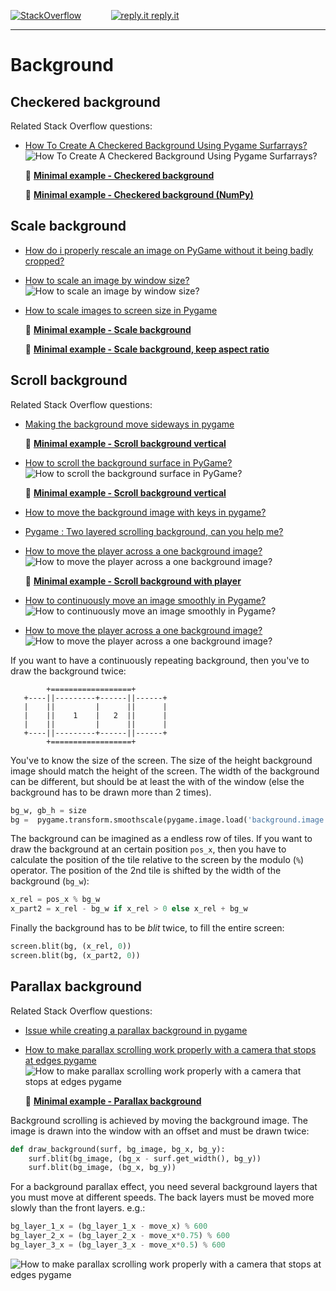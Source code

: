 [![StackOverflow](https://stackexchange.com/users/flair/7322082.png)](https://stackoverflow.com/users/5577765/rabbid76?tab=profile) &nbsp;&nbsp;&nbsp;&nbsp;&nbsp;&nbsp;&nbsp;&nbsp;&nbsp;&nbsp; [![reply.it](../../resource/logo/Repl_it_logo_80.png) reply.it](https://repl.it/repls/folder/PyGame%20Examples)

---

# Background

## Checkered background

Related Stack Overflow questions:

- [How To Create A Checkered Background Using Pygame Surfarrays?](https://stackoverflow.com/questions/73277963/how-to-create-a-checkered-background-using-pygame-surfarrays/73278096#73278096)  
  ![How To Create A Checkered Background Using Pygame Surfarrays?](https://i.sstatic.net/YYTQ3.png)

  📁 **[Minimal example - Checkered background](../../examples/minimal_examples/pygame_minimal_checkered_background_1.py)**

  📁 **[Minimal example - Checkered background (NumPy)](../../examples/minimal_examples/pygame_minimal_checkered_background_2.py)**

## Scale background

- [How do i properly rescale an image on PyGame without it being badly cropped?](https://stackoverflow.com/questions/55319967/how-do-i-properly-rescale-an-image-on-pygame-without-it-being-badly-cropped/55321552#55321552)

- [How to scale an image by window size?](https://stackoverflow.com/questions/68424287/how-to-scale-an-image-by-window-size/68424354#68424354)  
  ![How to scale an image by window size?](https://i.sstatic.net/KIjG8.png)  

- [How to scale images to screen size in Pygame](https://stackoverflow.com/questions/20002242/how-to-scale-images-to-screen-size-in-pygame/73384976#73384976)

  📁 **[Minimal example - Scale background](../../examples/minimal_examples/pygame_minimal_display_scale_background_1.py)**

  📁 **[Minimal example - Scale background, keep aspect ratio](../../examples/minimal_examples/pygame_minimal_display_scale_background_2.py)**

## Scroll background

Related Stack Overflow questions:

- [Making the background move sideways in pygame](https://stackoverflow.com/questions/55050166/making-the-background-move-sideways-in-pygame/55068602#55068602)

  📁 **[Minimal example - Scroll background vertical](../../examples/minimal_examples/pygame_minimal_display_scroll_background_1.py)**

- [How to scroll the background surface in PyGame?](https://stackoverflow.com/questions/55319181/how-to-scroll-the-background-surface-in-pygame/55321731#55321731)  
  ![How to scroll the background surface in PyGame?](https://i.sstatic.net/QosjL.gif)

  📁 **[Minimal example - Scroll background vertical](../../examples/minimal_examples/pygame_minimal_display_scroll_background_2.py)**

- [How to move the background image with keys in pygame?](https://stackoverflow.com/questions/61039508/how-to-move-the-background-image-with-keys-in-pygame/61039821#61039821)
- [Pygame : Two layered scrolling background, can you help me?](https://stackoverflow.com/questions/55454487/pygame-two-layered-scrolling-background-can-you-help-me/55460386#55460386)

- [How to move the player across a one background image?](https://stackoverflow.com/questions/67736156/how-to-move-the-player-across-a-one-background-image/67741682#67741682)  
  ![How to move the player across a one background image?](https://i.sstatic.net/Mb09D.gif)

  📁 **[Minimal example - Scroll background with player](../../examples/minimal_examples/pygame_minimal_display_scroll_background_3.py)**

- [How to continuously move an image smoothly in Pygame?](https://stackoverflow.com/questions/67944873/how-to-continuously-move-an-image-smoothly-in-pygame/67946424#67946424)  
  ![How to continuously move an image smoothly in Pygame?](https://i.sstatic.net/7Rexy.gif)

- [How to move the player across a one background image?](https://stackoverflow.com/questions/67736156/how-to-move-the-player-across-a-one-background-image?noredirect=1#comment119731761_67736156)  
  ![How to move the player across a one background image?](https://i.sstatic.net/Mb09D.gif)

If you want to have a continuously repeating background, then you've to draw the background twice:

```lang.none
        +==================+
   +----||---------+------||------+
   |    ||         |      ||      |
   |    ||    1    |   2  ||      |
   |    ||         |      ||      |
   +----||---------+------||------+
        +==================+
```

You've to know the size of the screen. The size of the height background image should match the height of the screen. The width of the background can be different, but should be at least the with of the window (else the background has to be drawn more than 2 times).

```py
bg_w, gb_h = size
bg =  pygame.transform.smoothscale(pygame.image.load('background.image'), (bg_w, bg_h))
```

The background can be imagined as a endless row of tiles.
If you want to draw the background at an certain position `pos_x`, then you have to calculate the position of the tile relative to the screen by the modulo (`%`) operator. The position of the 2nd tile is shifted by the width of the background (`bg_w`):

```py
x_rel = pos_x % bg_w
x_part2 = x_rel - bg_w if x_rel > 0 else x_rel + bg_w
```

Finally the background has to be _blit_ twice, to fill the entire screen:

```py
screen.blit(bg, (x_rel, 0))
screen.blit(bg, (x_part2, 0))
```

## Parallax background

Related Stack Overflow questions:

- [Issue while creating a parallax background in pygame](https://stackoverflow.com/questions/76931511/issue-while-creating-a-parallax-background-in-pygame/76931586#76931586)

- [How to make parallax scrolling work properly with a camera that stops at edges pygame](https://stackoverflow.com/questions/63712333/how-to-make-parallax-scrolling-work-properly-with-a-camera-that-stops-at-edges-p/74002486#74002486)
  ![How to make parallax scrolling work properly with a camera that stops at edges pygame](https://i.sstatic.net/9Ogyf.png)

  📁 **[Minimal example - Parallax background](../../examples/minimal_examples/pygame_minimal_parallax_background.py)**

Background scrolling is achieved by moving the background image. The image is drawn into the window with an offset and must be drawn twice:

```py
def draw_background(surf, bg_image, bg_x, bg_y):
    surf.blit(bg_image, (bg_x - surf.get_width(), bg_y))
    surf.blit(bg_image, (bg_x, bg_y))
```

For a background parallax effect, you need several background layers that you must move at different speeds. The back layers must be moved more slowly than the front layers. e.g.:

```py
bg_layer_1_x = (bg_layer_1_x - move_x) % 600
bg_layer_2_x = (bg_layer_2_x - move_x*0.75) % 600
bg_layer_3_x = (bg_layer_3_x - move_x*0.5) % 600
```

![How to make parallax scrolling work properly with a camera that stops at edges pygame](https://i.sstatic.net/SB6cp.gif)
